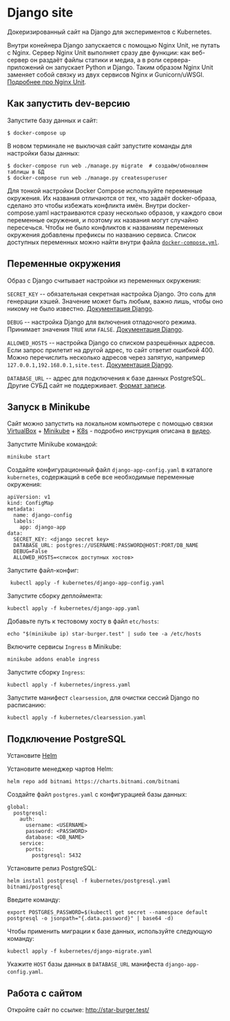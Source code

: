 # Django site

Докеризированный сайт на Django для экспериментов с Kubernetes.

Внутри конейнера Django запускается с помощью Nginx Unit, не путать с Nginx. Сервер Nginx Unit выполняет сразу две функции: как веб-сервер он раздаёт файлы статики и медиа, а в роли сервера-приложений он запускает Python и Django. Таким образом Nginx Unit заменяет собой связку из двух сервисов Nginx и Gunicorn/uWSGI. [Подробнее про Nginx Unit](https://unit.nginx.org/).

## Как запустить dev-версию

Запустите базу данных и сайт:

```shell-session
$ docker-compose up
```

В новом терминале не выключая сайт запустите команды для настройки базы данных:

```shell-session
$ docker-compose run web ./manage.py migrate  # создаём/обновляем таблицы в БД
$ docker-compose run web ./manage.py createsuperuser
```

Для тонкой настройки Docker Compose используйте переменные окружения. Их названия отличаются от тех, что задаёт docker-образа, сделано это чтобы избежать конфликта имён. Внутри docker-compose.yaml настраиваются сразу несколько образов, у каждого свои переменные окружения, и поэтому их названия могут случайно пересечься. Чтобы не было конфликтов к названиям переменных окружения добавлены префиксы по названию сервиса. Список доступных переменных можно найти внутри файла [`docker-compose.yml`](./docker-compose.yml).

## Переменные окружения

Образ с Django считывает настройки из переменных окружения:

`SECRET_KEY` -- обязательная секретная настройка Django. Это соль для генерации хэшей. Значение может быть любым, важно лишь, чтобы оно никому не было известно. [Документация Django](https://docs.djangoproject.com/en/3.2/ref/settings/#secret-key).

`DEBUG` -- настройка Django для включения отладочного режима. Принимает значения `TRUE` или `FALSE`. [Документация Django](https://docs.djangoproject.com/en/3.2/ref/settings/#std:setting-DEBUG).

`ALLOWED_HOSTS` -- настройка Django со списком разрешённых адресов. Если запрос прилетит на другой адрес, то сайт ответит ошибкой 400. Можно перечислить несколько адресов через запятую, например `127.0.0.1,192.168.0.1,site.test`. [Документация Django](https://docs.djangoproject.com/en/3.2/ref/settings/#allowed-hosts).

`DATABASE_URL` -- адрес для подключения к базе данных PostgreSQL. Другие СУБД сайт не поддерживает. [Формат записи](https://github.com/jacobian/dj-database-url#url-schema).

## Запуск в Minikube

Сайт можно запустить на локальном компьютере с помощью связки [VirtualBox](https://www.virtualbox.org/) + [Minikube](https://minikube.sigs.k8s.io/docs/) + [K8s](https://kubernetes.io/ru/docs/tasks/tools/install-kubectl/) - подробно инструкция описана в [видео](https://www.youtube.com/watch?v=WAIrMmCQ3hE&list=PLg5SS_4L6LYvN1RqaVesof8KAf-02fJSi&index=3).

Запустите Minikube командой:
```
minikube start
```

Создайте конфигурационный файл `django-app-config.yaml` в каталоге `kubernetes`, содержащий в себе все необходимые переменные окружения:
```
apiVersion: v1
kind: ConfigMap
metadata:
  name: django-config
  labels:
    app: django-app
data:
  SECRET_KEY: <django secret key>
  DATABASE_URL: postgres://USERNAME:PASSWORD@HOST:PORT/DB_NAME
  DEBUG=False
  ALLOWED_HOSTS=<список доступных хостов>
```
Запустите файл-конфиг:
```
 kubectl apply -f kubernetes/django-app-config.yaml
```
Запустите сборку деплоймента:
```
kubectl apply -f kubernetes/django-app.yaml
```
Добавьте путь к тестовому хосту в файл `etc/hosts`:
```
echo "$(minikube ip) star-burger.test" | sudo tee -a /etc/hosts
```
Включите сервисы `Ingress` в Minikube:
```
minikube addons enable ingress     
```
Запустите сборку `Ingress`:
```
kubectl apply -f kubernetes/ingress.yaml
```

Запустите манифест `clearsession`, для очистки сессий Django по расписанию:
```
kubectl apply -f kubernetes/clearsession.yaml
```
## Подключение PostgreSQL

Установите [Helm](https://helm.sh/docs/intro/install/)

Установите менеджер чартов Helm:
```
helm repo add bitnami https://charts.bitnami.com/bitnami
```

Создайте файл `postgres.yaml` с конфигурацией базы данных:
```
global:
  postgresql:
    auth:
      username: <USERNAME>
      password: <PASSWORD>
      database: <DB_NAME>
    service:
      ports:
        postgresql: 5432
```
Установите релиз PostgreSQL:
```
helm install postgresql -f kubernetes/postgresql.yaml bitnami/postgresql
```
Введите команду:
```
export POSTGRES_PASSWORD=$(kubectl get secret --namespace default postgresql -o jsonpath="{.data.password}" | base64 -d)
```

Чтобы применить миграции к базе данных, используйте следующую команду:
```
kubectl apply -f kubernetes/django-migrate.yaml
```
Укажите `HOST` базы данных в `DATABASE_URL` манифеста `django-app-config.yaml`.


## Работа с сайтом

Откройте сайт по ссылке: http://star-burger.test/



